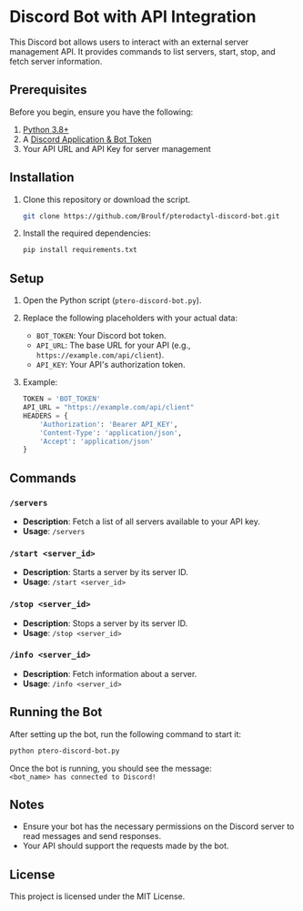 # Discord Bot with API Integration

This Discord bot allows users to interact with an external server management API. It provides commands to list servers, start, stop, and fetch server information.

## Prerequisites

Before you begin, ensure you have the following:

1. [Python 3.8+](https://www.python.org/downloads/)
2. A [Discord Application & Bot Token](https://discord.com/developers/applications)
3. Your API URL and API Key for server management

## Installation

1. Clone this repository or download the script.
   
   ```bash
   git clone https://github.com/Broulf/pterodactyl-discord-bot.git
   ```

2. Install the required dependencies:

   ```bash
   pip install requirements.txt
   ```

## Setup

1. Open the Python script (`ptero-discord-bot.py`).

2. Replace the following placeholders with your actual data:
   
   - `BOT_TOKEN`: Your Discord bot token.
   - `API_URL`: The base URL for your API (e.g., `https://example.com/api/client`).
   - `API_KEY`: Your API's authorization token.

3. Example:

   ```python
   TOKEN = 'BOT_TOKEN'
   API_URL = "https://example.com/api/client"
   HEADERS = {
       'Authorization': 'Bearer API_KEY',
       'Content-Type': 'application/json',
       'Accept': 'application/json'
   }
   ```

## Commands

### `/servers`
- **Description**: Fetch a list of all servers available to your API key.
- **Usage**: `/servers`
  
### `/start <server_id>`
- **Description**: Starts a server by its server ID.
- **Usage**: `/start <server_id>`

### `/stop <server_id>`
- **Description**: Stops a server by its server ID.
- **Usage**: `/stop <server_id>`

### `/info <server_id>`
- **Description**: Fetch information about a server.
- **Usage**: `/info <server_id>`

## Running the Bot

After setting up the bot, run the following command to start it:

```bash
python ptero-discord-bot.py
```

Once the bot is running, you should see the message:  
`<bot_name> has connected to Discord!`

## Notes

- Ensure your bot has the necessary permissions on the Discord server to read messages and send responses.
- Your API should support the requests made by the bot.

## License

This project is licensed under the MIT License.
```
